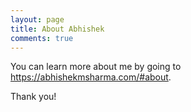 ```yaml
---
layout: page
title: About Abhishek
comments: true
---
```


You can learn more about me by going to https://abhishekmsharma.com/#about.

Thank you!
